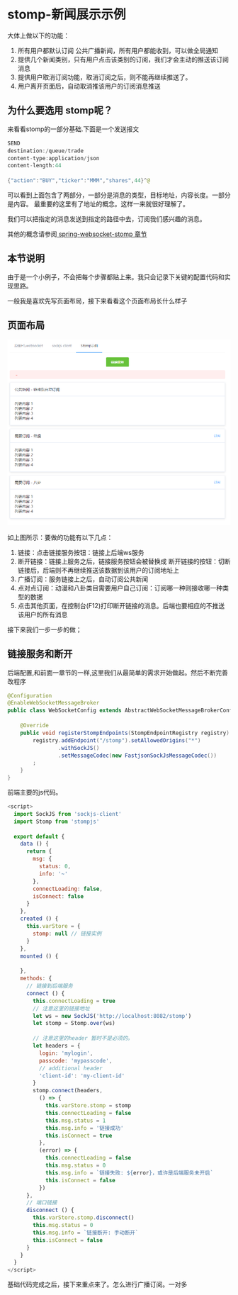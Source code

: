 # stomp-新闻展示示例

大体上做以下的功能：

1. 所有用户都默认订阅 公共广播新闻，所有用户都能收到，可以做全局通知
2. 提供几个新闻类别，只有用户点击该类别的订阅，我们才会主动的推送该订阅消息
3. 提供用户取消订阅功能，取消订阅之后，则不能再继续推送了。
4. 用户离开页面后，自动取消推该用户的订阅消息推送

## 为什么要选用 stomp呢？

来看看stomp的一部分基础.下面是一个发送报文

```java
SEND
destination:/queue/trade
content-type:application/json
content-length:44

{"action":"BUY","ticker":"MMM","shares",44}^@
```

可以看到上面包含了两部分，一部分是消息的类型，目标地址，内容长度。一部分是内容。 最重要的这里有了地址的概念。这样一来就很好理解了。

我们可以把指定的消息发送到指定的路径中去，订阅我们感兴趣的消息。

其他的概念请参阅[ spring-websocket-stomp 章节](https://docs.spring.io/spring-framework/docs/current/spring-framework-reference/web.html#websocket-stomp)

## 本节说明

由于是一个小例子，不会把每个步骤都贴上来。我只会记录下关键的配置代码和实现思路。

一般我是喜欢先写页面布局，接下来看看这个页面布局长什么样子

## 页面布局
![](/assets/image/websocket/spring/stomp页面布局.png)

如上图所示：要做的功能有以下几点：

1. 链接：点击链接服务按钮：链接上后端ws服务
2. 断开链接：链接上服务之后，链接服务按钮会被替换成 断开链接的按钮：切断链接后，后端则不再继续推送该数据到该用户的订阅地址上
3. 广播订阅：服务链接上之后，自动订阅公共新闻
3. 点对点订阅：动漫和八卦类目需要用户自己订阅：订阅哪一种则接收哪一种类型的数据
4. 点击其他页面，在控制台(F12)打印断开链接的消息。后端也要相应的不推送该用户的所有消息

接下来我们一步一步的做；

## 链接服务和断开

后端配置,和前面一章节的一样,这里我们从最简单的需求开始做起。然后不断完善改程序
```java
@Configuration
@EnableWebSocketMessageBroker
public class WebSocketConfig extends AbstractWebSocketMessageBrokerConfigurer {

    @Override
    public void registerStompEndpoints(StompEndpointRegistry registry) {
        registry.addEndpoint("/stomp").setAllowedOrigins("*")
                .withSockJS()
                .setMessageCodec(new FastjsonSockJsMessageCodec())
        ;
    }
}
```

前端主要的js代码。

```javascript
<script>
  import SockJS from 'sockjs-client'
  import Stomp from 'stompjs'

  export default {
    data () {
      return {
        msg: {
          status: 0,
          info: '~'
        },
        connectLoading: false,
        isConnect: false
      }
    },
    created () {
      this.varStore = {
        stomp: null // 链接实例
      }
    },
    mounted () {

    },
    methods: {
      // 链接到后端服务
      connect () {
        this.connectLoading = true
        // 注意这里的链接地址
        let ws = new SockJS('http://localhost:8082/stomp')
        let stomp = Stomp.over(ws)

        // 注意这里的header 暂时不是必须的。
        let headers = {
          login: 'mylogin',
          passcode: 'mypasscode',
          // additional header
          'client-id': 'my-client-id'
        }
        stomp.connect(headers,
          () => {
            this.varStore.stomp = stomp
            this.connectLoading = false
            this.msg.status = 1
            this.msg.info = '链接成功'
            this.isConnect = true
          },
          (error) => {
            this.connectLoading = false
            this.msg.status = 0
            this.msg.info = `链接失败: ${error}，或许是后端服务未开启`
            this.isConnect = false
          })
      },
      // 端口链接
      disconnect () {
        this.varStore.stomp.disconnect()
        this.msg.status = 0
        this.msg.info = `链接断开: 手动断开`
        this.isConnect = false
      }
    }
  }
</script>
```

基础代码完成之后，接下来重点来了。怎么进行广播订阅。一对多

















